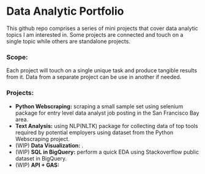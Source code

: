 # Data Analytic Portfolio
This github repo comprises a series of mini projects that cover data analytic topics I am interested in. Some projects are connected and touch on a single topic while others are standalone projects. 

### Scope:
Each project will touch on a single unique task and produce tangible results from it. Data from a separate project can be use in another if needed.  

### Projects:
* __Python Webscraping:__ scraping a small sample set using selenium package for entry level data analyst job posting in the San Francisco Bay area.
* __Text Analysis:__  using NLP(NLTK) package for collecting data of top tools required by potential employers using dataset from the Python Webscraping project. 
* (WIP) __Data Visualization:__ . 
* (WIP) __SQL in BigQuery:__ perform a quick EDA using Stackoverflow public dataset in BigQuery.    
* (WIP) __API + GAS:__ 
